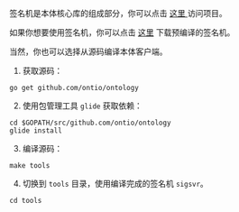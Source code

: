 
签名机是本体核心库的组成部分，你可以点击 [ 这里 ](https://github.com/ontio/ontology)访问项目。

如果你想要使用签名机，你可以点击 [这里](https://github.com/ontio/ontology/releases) 下载预编译的签名机。

当然，你也可以选择从源码编译本体客户端。

1. 获取源码：

```shell
go get github.com/ontio/ontology
```

2. 使用包管理工具 `glide` 获取依赖：

```shell
cd $GOPATH/src/github.com/ontio/ontology
glide install
```

3. 编译源码：

```shell
make tools
```

4. 切换到 `tools` 目录，使用编译完成的签名机 `sigsvr`。

```shell
cd tools
```
